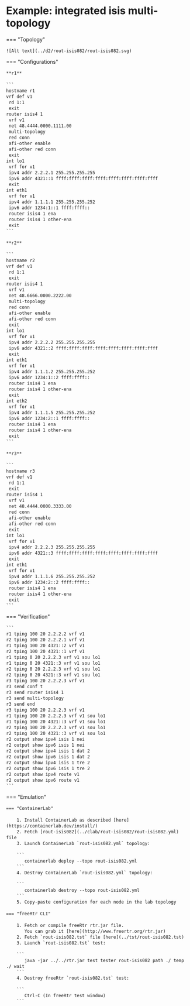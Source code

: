 # Example: integrated isis multi-topology

=== "Topology"

    ![Alt text](../d2/rout-isis082/rout-isis082.svg)

=== "Configurations"

    **r1**

    ```
    hostname r1
    vrf def v1
     rd 1:1
     exit
    router isis4 1
     vrf v1
     net 48.4444.0000.1111.00
     multi-topology
     red conn
     afi-other enable
     afi-other red conn
     exit
    int lo1
     vrf for v1
     ipv4 addr 2.2.2.1 255.255.255.255
     ipv6 addr 4321::1 ffff:ffff:ffff:ffff:ffff:ffff:ffff:ffff
     exit
    int eth1
     vrf for v1
     ipv4 addr 1.1.1.1 255.255.255.252
     ipv6 addr 1234:1::1 ffff:ffff::
     router isis4 1 ena
     router isis4 1 other-ena
     exit
    ```

    **r2**

    ```
    hostname r2
    vrf def v1
     rd 1:1
     exit
    router isis4 1
     vrf v1
     net 48.6666.0000.2222.00
     multi-topology
     red conn
     afi-other enable
     afi-other red conn
     exit
    int lo1
     vrf for v1
     ipv4 addr 2.2.2.2 255.255.255.255
     ipv6 addr 4321::2 ffff:ffff:ffff:ffff:ffff:ffff:ffff:ffff
     exit
    int eth1
     vrf for v1
     ipv4 addr 1.1.1.2 255.255.255.252
     ipv6 addr 1234:1::2 ffff:ffff::
     router isis4 1 ena
     router isis4 1 other-ena
     exit
    int eth2
     vrf for v1
     ipv4 addr 1.1.1.5 255.255.255.252
     ipv6 addr 1234:2::1 ffff:ffff::
     router isis4 1 ena
     router isis4 1 other-ena
     exit
    ```

    **r3**

    ```
    hostname r3
    vrf def v1
     rd 1:1
     exit
    router isis4 1
     vrf v1
     net 48.4444.0000.3333.00
     red conn
     afi-other enable
     afi-other red conn
     exit
    int lo1
     vrf for v1
     ipv4 addr 2.2.2.3 255.255.255.255
     ipv6 addr 4321::3 ffff:ffff:ffff:ffff:ffff:ffff:ffff:ffff
     exit
    int eth1
     vrf for v1
     ipv4 addr 1.1.1.6 255.255.255.252
     ipv6 addr 1234:2::2 ffff:ffff::
     router isis4 1 ena
     router isis4 1 other-ena
     exit
    ```

=== "Verification"

    ```
    r1 tping 100 20 2.2.2.2 vrf v1
    r2 tping 100 20 2.2.2.1 vrf v1
    r1 tping 100 20 4321::2 vrf v1
    r2 tping 100 20 4321::1 vrf v1
    r1 tping 0 20 2.2.2.3 vrf v1 sou lo1
    r1 tping 0 20 4321::3 vrf v1 sou lo1
    r2 tping 0 20 2.2.2.3 vrf v1 sou lo1
    r2 tping 0 20 4321::3 vrf v1 sou lo1
    r3 tping 100 20 2.2.2.3 vrf v1
    r3 send conf t
    r3 send router isis4 1
    r3 send multi-topology
    r3 send end
    r3 tping 100 20 2.2.2.3 vrf v1
    r1 tping 100 20 2.2.2.3 vrf v1 sou lo1
    r1 tping 100 20 4321::3 vrf v1 sou lo1
    r2 tping 100 20 2.2.2.3 vrf v1 sou lo1
    r2 tping 100 20 4321::3 vrf v1 sou lo1
    r2 output show ipv4 isis 1 nei
    r2 output show ipv6 isis 1 nei
    r2 output show ipv4 isis 1 dat 2
    r2 output show ipv6 isis 1 dat 2
    r2 output show ipv4 isis 1 tre 2
    r2 output show ipv6 isis 1 tre 2
    r2 output show ipv4 route v1
    r2 output show ipv6 route v1
    ```

=== "Emulation"

    === "ContainerLab"

        1. Install ContainerLab as described [here](https://containerlab.dev/install/)  
        2. Fetch [rout-isis082](../clab/rout-isis082/rout-isis082.yml) file  
        3. Launch ContainerLab `rout-isis082.yml` topology:  

        ```
           containerlab deploy --topo rout-isis082.yml  
        ```
        4. Destroy ContainerLab `rout-isis082.yml` topology:  

        ```
           containerlab destroy --topo rout-isis082.yml  
        ```
        5. Copy-paste configuration for each node in the lab topology

    === "freeRtr CLI"

        1. Fetch or compile freeRtr rtr.jar file.  
           You can grab it [here](http://www.freertr.org/rtr.jar)  
        2. Fetch `rout-isis082.tst` file [here](../tst/rout-isis082.tst)  
        3. Launch `rout-isis082.tst` test:  

        ```
           java -jar ../../rtr.jar test tester rout-isis082 path ./ temp ./ wait
        ```
        4. Destroy freeRtr `rout-isis082.tst` test:  

        ```
           Ctrl-C (In freeRtr test window)
        ```

